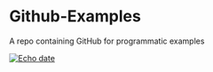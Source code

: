 # Github-Examples
A repo containing GitHub for programmatic examples

[![Echo date](https://github.com/zavarka/Github-Examples/actions/workflows/schedule.yml/badge.svg)](https://github.com/zavarka/Github-Examples/actions/workflows/schedule.yml)
